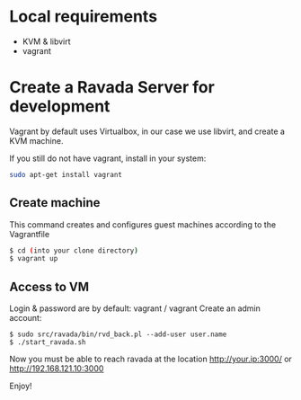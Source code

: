 # Local requirements
- KVM & libvirt 
- vagrant

# Create a Ravada Server for development

Vagrant by default uses Virtualbox, in our case we use libvirt, and create a KVM machine.

If you still do not have vagrant, install in your system:
```bash
sudo apt-get install vagrant
```

## Create machine
This command creates and configures guest machines according to the Vagrantfile
```bash
$ cd (into your clone directory)
$ vagrant up
```
## Access to VM
Login & password are by default: vagrant / vagrant
Create an admin account:
```
$ sudo src/ravada/bin/rvd_back.pl --add-user user.name
$ ./start_ravada.sh

```
Now you must be able to reach ravada at the location http://your.ip:3000/ or http://192.168.121.10:3000

Enjoy!

